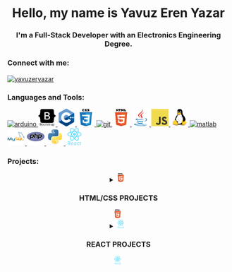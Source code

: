 <h1 align="center">Hello, my name is Yavuz Eren Yazar</h1>
<h3 align="center">I'm a Full-Stack Developer with an Electronics Engineering Degree.</h3>

<h3 align="left">Connect with me:</h3>
<p align="left">
<a href="https://linkedin.com/in/yavuzeryazar" target="blank"><img align="center" src="https://raw.githubusercontent.com/rahuldkjain/github-profile-readme-generator/master/src/images/icons/Social/linked-in-alt.svg" alt="yavuzeryazar" height="30" width="40" /></a>
</p>

<h3 align="left">Languages and Tools:</h3>
<p align="left"> <a href="https://www.arduino.cc/" target="_blank" rel="noreferrer"> <img src="https://cdn.worldvectorlogo.com/logos/arduino-1.svg" alt="arduino" width="40" height="40"/> </a> <a href="https://getbootstrap.com" target="_blank" rel="noreferrer"> <img src="https://raw.githubusercontent.com/devicons/devicon/master/icons/bootstrap/bootstrap-plain-wordmark.svg" alt="bootstrap" width="40" height="40"/> </a> <a href="https://www.w3schools.com/cpp/" target="_blank" rel="noreferrer"> <img src="https://raw.githubusercontent.com/devicons/devicon/master/icons/cplusplus/cplusplus-original.svg" alt="cplusplus" width="40" height="40"/> </a> <a href="https://www.w3schools.com/css/" target="_blank" rel="noreferrer"> <img src="https://raw.githubusercontent.com/devicons/devicon/master/icons/css3/css3-original-wordmark.svg" alt="css3" width="40" height="40"/> </a> <a href="https://git-scm.com/" target="_blank" rel="noreferrer"> <img src="https://www.vectorlogo.zone/logos/git-scm/git-scm-icon.svg" alt="git" width="40" height="40"/> </a> <a href="https://www.w3.org/html/" target="_blank" rel="noreferrer"> <img src="https://raw.githubusercontent.com/devicons/devicon/master/icons/html5/html5-original-wordmark.svg" alt="html5" width="40" height="40"/> </a> <a href="https://www.java.com" target="_blank" rel="noreferrer"> <img src="https://raw.githubusercontent.com/devicons/devicon/master/icons/java/java-original.svg" alt="java" width="40" height="40"/> </a> <a href="https://developer.mozilla.org/en-US/docs/Web/JavaScript" target="_blank" rel="noreferrer"> <img src="https://raw.githubusercontent.com/devicons/devicon/master/icons/javascript/javascript-original.svg" alt="javascript" width="40" height="40"/> </a> <a href="https://www.linux.org/" target="_blank" rel="noreferrer"> <img src="https://raw.githubusercontent.com/devicons/devicon/master/icons/linux/linux-original.svg" alt="linux" width="40" height="40"/> </a> <a href="https://www.mathworks.com/" target="_blank" rel="noreferrer"> <img src="https://upload.wikimedia.org/wikipedia/commons/2/21/Matlab_Logo.png" alt="matlab" width="40" height="40"/> </a> <a href="https://www.mysql.com/" target="_blank" rel="noreferrer"> <img src="https://raw.githubusercontent.com/devicons/devicon/master/icons/mysql/mysql-original-wordmark.svg" alt="mysql" width="40" height="40"/> </a> <a href="https://www.php.net" target="_blank" rel="noreferrer"> <img src="https://raw.githubusercontent.com/devicons/devicon/master/icons/php/php-original.svg" alt="php" width="40" height="40"/> </a> <a href="https://www.python.org" target="_blank" rel="noreferrer"> <img src="https://raw.githubusercontent.com/devicons/devicon/master/icons/python/python-original.svg" alt="python" width="40" height="40"/> </a> <a href="https://reactjs.org/" target="_blank" rel="noreferrer"> <img src="https://raw.githubusercontent.com/devicons/devicon/master/icons/react/react-original-wordmark.svg" alt="react" width="40" height="40"/> </a> </p>


<h3 align="left">Projects:</h3>
<!--Html Projects Toggle List-->
<details align="center">
  <summary>
    <img alt="Html" width="20px" style="padding-right:5px;" src="https://raw.githubusercontent.com/devicons/devicon/master/icons/html5/html5-original-wordmark.svg"/>
    <h3>HTML/CSS PROJECTS</h3>
    <img alt="Html" width="20px" style="padding-right:5px;" src="https://raw.githubusercontent.com/devicons/devicon/master/icons/html5/html5-original-wordmark.svg"/>
  </summary>
  <br>
  <a href="https://github.com/yeyazar/googlelandingpage">Google Landing Page</a><br><br>
  <a href="https://github.com/yeyazar/netflixsurveyform">Netflix Survey Form</a><br><br>
</details>

<details align="center">
  <summary>
    <img alt="React" width="20px" style="padding-right:5px;" src="https://raw.githubusercontent.com/devicons/devicon/master/icons/react/react-original-wordmark.svg"/>
    <h3>REACT PROJECTS</h3>
    <img alt="React" width="20px" style="padding-right:5px;" src="https://raw.githubusercontent.com/devicons/devicon/master/icons/react/react-original-wordmark.svg"/>
  </summary>
  <br>
  <a href="https://yeyazar.github.io/Horoscope/">Horoscope</a><br><br>
</details>
